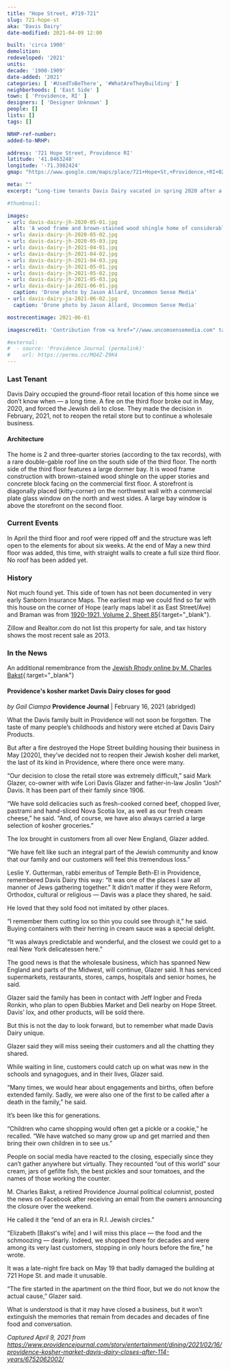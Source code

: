 ```yaml
---
title: "Hope Street, #719-721"
slug: 721-hope-st
aka: 'Davis Dairy'
date-modified: 2021-04-09 12:00

built: 'circa 1900'
demolition:
redeveloped: '2021'
units:
decade: '1900-1909'
date-added: '2021'
categories: [ '#UsedToBeThere', '#WhatAreTheyBuilding' ]
neighborhoods: [ 'East Side' ]
town: [ 'Providence, RI' ]
designers: [ 'Designer Unknown' ]
people: []
lists: []
tags: []

NRHP-ref-number:
added-to-NRHP:

address: '721 Hope Street, Providence RI'
latitude: '41.8463248'
longitude: '-71.3982424'
gmap: "https://www.google.com/maps/place/721+Hope+St,+Providence,+RI+02906/@41.8463248,-71.3982424,17z/data=!3m1!4b1!4m5!3m4!1s0x89e444c5375dc1eb:0x9ff04c33b60be211!8m2!3d41.8463248!4d-71.3960537"

meta: ""
excerpt: "Long-time tenants Davis Dairy vacated in spring 2020 after a fire damaaged the upper floors of the house"

#thumbnail:

images:
- url: davis-dairy-jh-2020-05-01.jpg
  alt: 'A wood frame and brown-stained wood shingle home of considerable mass — the home looks dense from the outside, with an almost full third floor apartment featuring cross-gables on the south side and a large dormer bay window on the north side. The front second story has a bay window as well, while the first floor is finished in a commercial-block style with commercial storefront windows and ribbed concrete block around the perimter.'
- url: davis-dairy-jh-2020-05-02.jpg
- url: davis-dairy-jh-2020-05-03.jpg
- url: davis-dairy-jh-2021-04-01.jpg
- url: davis-dairy-jh-2021-04-02.jpg
- url: davis-dairy-jh-2021-04-03.jpg
- url: davis-dairy-jh-2021-05-01.jpg
- url: davis-dairy-jh-2021-05-02.jpg
- url: davis-dairy-jh-2021-05-03.jpg
- url: davis-dairy-ja-2021-06-01.jpg
  caption: 'Drone photo by Jason Allard, Uncommon Sense Media'
- url: davis-dairy-ja-2021-06-02.jpg
  caption: 'Drone photo by Jason Allard, Uncommon Sense Media'

mostrecentimage: 2021-06-01

imagescredit: 'Contribution from <a href="//www.uncomsensemedia.com" target="_blank">Jason Allard, Uncommon Sense Media</a>'

#external:
#  - source: 'Providence Journal (permalink)'
#    url: https://perma.cc/MQ4Z-Z9K4
---
```


### Last Tenant

Davis Dairy occupied the ground-floor retail location of this home since we don’t know when — a long time. A fire on the third floor broke out in May, 2020, and forced the Jewish deli to close. They made the decision in February, 2021, not to reopen the retail store but to continue a wholesale business.

#### Architecture

The home is 2 and three-quarter stories (according to the tax records), with a rare double-gable roof line on the south side of the third floor. The north side of the third floor features a large dormer bay. It is wood frame construction with brown-stained wood shingle on the upper stories and concrete block facing on the commercial first floor. A storefront is diagonally placed (kitty-corner) on the northwest wall with a commercial plate glass window on the north and west sides. A large bay window is above the storefront on the second floor.


### Current Events

In April the third floor and roof were ripped off and the structure was left open to the elements for about six weeks. At the end of May a new third floor was added, this time, with straight walls to create a full size third floor. No roof has been added yet.


### History

Not much found yet. This side of town has not been documented in very early Sanborn Insurance Maps. The earliest map we could find so far with this house on the corner of Hope (early maps label it as East Street/Ave) and Braman was from [1920-1921, Volume 2, Sheet 85](//digitalsanbornmaps.proquest.com/browse_maps/40/8075/39395/41287/561123?accountid=7136){:target="_blank"}.

Zillow and Realtor.com do not list this property for sale, and tax history shows the most recent sale as 2013.


### In the News

An additional remembrance from the [Jewish Rhody online by M. Charles Bakst](//www.jewishrhody.com/stories/davis-deli-gone-but-the-memories-live-on,13041){:target="_blank"}


#### Providence's kosher market Davis Dairy closes for good

_by Gail Ciampa_
**Providence Journal** | February 16, 2021 (abridged)

What the Davis family built in Providence will not soon be forgotten. The taste of many people’s childhoods and history were etched at Davis Dairy Products.

But after a fire destroyed the Hope Street building housing their business in May [2020], they’ve decided not to reopen their Jewish kosher deli market, the last of its kind in Providence, where there once were many.

“Our decision to close the retail store was extremely difficult,” said Mark Glazer, co-owner with wife Lori Davis Glazer and father-in-law Joslin “Josh” Davis. It has been part of their family since 1906.

“We have sold delicacies such as fresh-cooked corned beef, chopped liver, pastrami and hand-sliced Nova Scotia lox, as well as our fresh cream cheese,” he said. “And, of course, we have also always carried a large selection of kosher groceries.”

The lox brought in customers from all over New England, Glazer added.

“We have felt like such an integral part of the Jewish community and know that our family and our customers will feel this tremendous loss.”

Leslie Y. Gutterman, rabbi emeritus of Temple Beth-El in Providence, remembered Davis Dairy this way: “It was one of the places I saw all manner of Jews gathering together.” It didn’t matter if they were Reform, Orthodox, cultural or religious — Davis was a place they shared, he said.

He loved that they sold food not imitated by other places.

“I remember them cutting lox so thin you could see through it,” he said. Buying containers with their herring in cream sauce was a special delight.

“It was always predictable and wonderful, and the closest we could get to a real New York delicatessen here.”

The good news is that the wholesale business, which has spanned New England and parts of the Midwest, will continue, Glazer said. It has serviced supermarkets, restaurants, stores, camps, hospitals and senior homes, he said.

Glazer said the family has been in contact with Jeff Ingber and Freda Ronkin, who plan to open Bubbies Market and Deli nearby on Hope Street. Davis’ lox, and other products, will be sold there.

But this is not the day to look forward, but to remember what made Davis Dairy unique.

Glazer said they will miss seeing their customers and all the chatting they shared.

While waiting in line, customers could catch up on what was new in the schools and synagogues, and in their lives, Glazer said.

“Many times, we would hear about engagements and births, often before extended family. Sadly, we were also one of the first to be called after a death in the family,” he said.

It’s been like this for generations.

“Children who came shopping would often get a pickle or a cookie,” he recalled. “We have watched so many grow up and get married and then bring their own children in to see us.”

People on social media have reacted to the closing, especially since they can’t gather anywhere but virtually. They recounted “out of this world” sour cream, jars of gefilte fish, the best pickles and sour tomatoes, and the names of those working the counter.

M. Charles Bakst, a retired Providence Journal political columnist, posted the news on Facebook after receiving an email from the owners announcing the closure over the weekend.

He called it the “end of an era in R.I. Jewish circles.”

“Elizabeth [Bakst's wife] and I will miss this place — the food and the schmoozing — dearly. Indeed, we shopped there for decades and were among its very last customers, stopping in only hours before the fire,” he wrote.

It was a late-night fire back on May 19 that badly damaged the building at 721 Hope St. and made it unusable.

“The fire started in the apartment on the third floor, but we do not know the actual cause,” Glazer said.

What is understood is that it may have closed a business, but it won’t extinguish the memories that remain from decades and decades of fine food and conversation.

_Captured April 9, 2021 from https://www.providencejournal.com/story/entertainment/dining/2021/02/16/providence-kosher-market-davis-dairy-closes-after-114-years/6752062002/_
